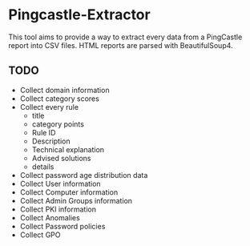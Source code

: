 # Pingcastle-Extractor

This tool aims to provide a way to extract every data from a PingCastle report into CSV files.
HTML reports are parsed with BeautifulSoup4.

## TODO

* Collect domain information
* Collect category scores
* Collect every rule
  * title
  * category points
  * Rule ID
  * Description
  * Technical explanation
  * Advised solutions
  * details
* Collect password age distribution data
* Collect User information
* Collect Computer information
* Collect Admin Groups information
* Collect PKI information
* Collect Anomalies
* Collect Password policies
* Collect GPO
